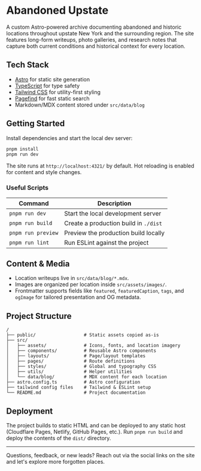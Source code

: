 # Abandoned Upstate

A custom Astro-powered archive documenting abandoned and historic locations throughout upstate New York and the surrounding region. The site features long-form writeups, photo galleries, and research notes that capture both current conditions and historical context for every location.

## Tech Stack

- [Astro](https://astro.build/) for static site generation
- [TypeScript](https://www.typescriptlang.org/) for type safety
- [Tailwind CSS](https://tailwindcss.com/) for utility-first styling
- [Pagefind](https://pagefind.app/) for fast static search
- Markdown/MDX content stored under `src/data/blog`

## Getting Started

Install dependencies and start the local dev server:

```bash
pnpm install
pnpm run dev
```

The site runs at `http://localhost:4321/` by default. Hot reloading is enabled for content and style changes.

### Useful Scripts

| Command             | Description                                |
| ------------------- | ------------------------------------------ |
| `pnpm run dev`      | Start the local development server         |
| `pnpm run build`    | Create a production build in `./dist`      |
| `pnpm run preview`  | Preview the production build locally       |
| `pnpm run lint`     | Run ESLint against the project             |

## Content & Media

- Location writeups live in `src/data/blog/*.mdx`.
- Images are organized per location inside `src/assets/images/`.
- Frontmatter supports fields like `featured`, `featuredCaption`, `tags`, and `ogImage` for tailored presentation and OG metadata.

## Project Structure

```
/
├── public/                  # Static assets copied as-is
├── src/
│   ├── assets/              # Icons, fonts, and location imagery
│   ├── components/          # Reusable Astro components
│   ├── layouts/             # Page/layout templates
│   ├── pages/               # Route definitions
│   ├── styles/              # Global and typography CSS
│   ├── utils/               # Helper utilities
│   └── data/blog/           # MDX content for each location
├── astro.config.ts          # Astro configuration
├── tailwind config files    # Tailwind & ESLint setup
└── README.md                # Project documentation
```

## Deployment

The project builds to static HTML and can be deployed to any static host (Cloudflare Pages, Netlify, GitHub Pages, etc.). Run `pnpm run build` and deploy the contents of the `dist/` directory.

---

Questions, feedback, or new leads? Reach out via the social links on the site and let's explore more forgotten places.
